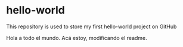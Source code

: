 # hello-world
This repository is used to store my first hello-world project on GitHub

Hola a todo el mundo. Acá estoy, modificando el readme.
